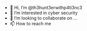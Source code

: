 - 👋 Hi, I’m @th3hunt3erwithp4ti3nc3
- 👀 I’m interested in cyber security
- 💞️ I’m looking to collaborate on ...
- 📫 How to reach me 

<!---
th3hunt3erwithp4ti3nc3/th3hunt3erwithp4ti3nc3 is a ✨ special ✨ repository because its `README.md` (this file) appears on your GitHub profile.
You can click the Preview link to take a look at your changes.
--->
